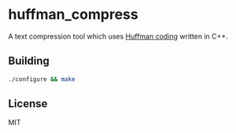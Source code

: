 # huffman_compress

A text compression tool which uses [Huffman coding](https://en.wikipedia.org/wiki/Huffman_coding) written in C++.

## Building

```sh
./configure && make
```

## License

MIT
